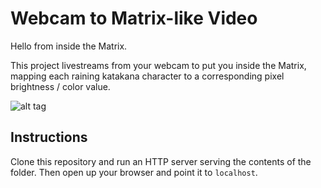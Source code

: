 # Webcam to Matrix-like Video
Hello from inside the Matrix.

This project livestreams from your webcam to put you inside the Matrix, mapping each raining katakana character to a corresponding pixel brightness / color value.

  ![alt tag](matrix_preview_2.gif) 

## Instructions
Clone this repository and run an HTTP server serving the contents of the folder. Then open up your browser and point it to `localhost`.
